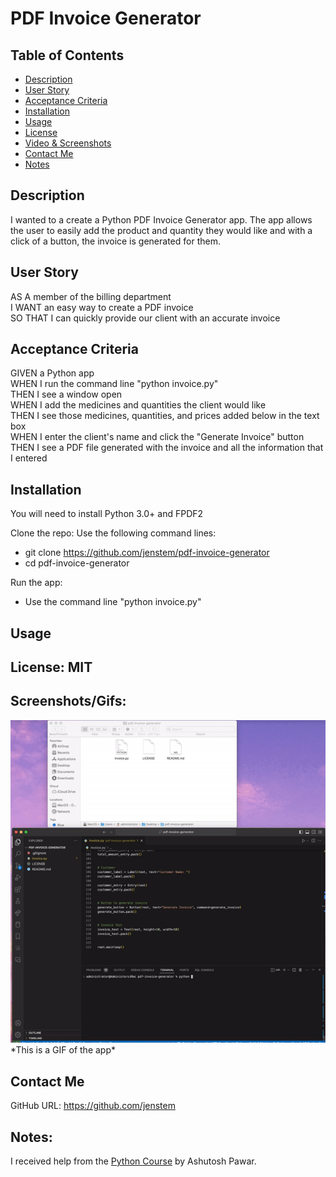 # PDF Invoice Generator

## Table of Contents
+ [Description](#description)
+ [User Story](#userstory)
+ [Acceptance Criteria](#acceptance)
+ [Installation](#installation)
+ [Usage](#usage)
+ [License](#license)
+ [Video & Screenshots](#screenshots)
+ [Contact Me](#contact)
+ [Notes](#notes)
##

<a id='description'></a>
## Description

I wanted to a create a Python PDF Invoice Generator app.  The app allows the user to easily add the product and quantity they would like and with a click of a button, the invoice is generated for them.
##

<a id='userstory'></a>
## User Story

AS A member of the billing department\
I WANT an easy way to create a PDF invoice\
SO THAT I can quickly provide our client with an accurate invoice
##

<a id='acceptance'></a>
## Acceptance Criteria

GIVEN a Python app\
WHEN I run the command line "python invoice.py"\
THEN I see a window open\
WHEN I add the medicines and quantities the client would like\
THEN I see those medicines, quantities, and prices added below in the text box\
WHEN I enter the client's name and click the "Generate Invoice" button\
THEN I see a PDF file generated with the invoice and all the information that I entered
##

<a id='installation'></a>
## Installation
You will need to install Python 3.0+ and FPDF2

Clone the repo:
Use the following command lines:
- git clone https://github.com/jenstem/pdf-invoice-generator
- cd pdf-invoice-generator

Run the app:
- Use the command line "python invoice.py"
##

<a id='usage'></a>
## Usage

##

<a id='license'></a>
## License:  MIT
##

<a id='screenshots'></a>
## Screenshots/Gifs:

<img src="https://github.com/jenstem/pdf-invoice-generator/blob/main/invoice-generator.gif" width=1000>
*This is a GIF of the app*

<a id='contact'></a>
## Contact Me
GitHub URL:  https://github.com/jenstem

##
<a id='notes'></a>
## Notes:

I received help from the [Python Course](https://www.udemy.com/course/python-masterclass-course) by Ashutosh Pawar.